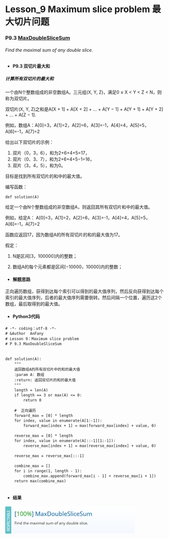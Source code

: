 # Lesson_9 Maximum slice problem 最大切片问题


### P9.3 [MaxDoubleSliceSum](https://app.codility.com/programmers/lessons/9-maximum_slice_problem/max_double_slice_sum/) 

###### Find the maximal sum of any double slice.


* #### P9.3  双切片最大和

##### 计算所有双切片的最大和

一个由N个整数组成的非空数组A。三元组(X, Y, Z)，满足0 ≤ X < Y < Z < N，则称为双切片。

双切片(X, Y, Z)之和是A[X + 1] + A[X + 2] + ... + A[Y − 1] + A[Y + 1] + A[Y + 2] + ... + A[Z − 1].

例如，数组A：A[0]=3，A[1]=2，A[2]=6，A[3]=-1，A[4]=4，A[5]=5，A[6]=-1，A[7]=2

给出以下双切片的示例：

  1. 双片（0，3，6），和为2+6+4+5=17，
  2. 双片（0、3、7），和为2+6+4+5−1=16，
  3. 双片（3，4，5），和为0。

目标是找到所有双切片的和中的最大值。

编写函数：

```
def solution(A)

```
给定一个由N个整数组成的非空数组A，则返回其所有双切片和中的最大值。

例如，给定A： A[0]=3，A[1]=2，A[2]=6，A[3]=-1，A[4]=4，A[5]=5，A[6]=-1，A[7]=2

函数应返回17，因为数组A的所有双切片的和的最大值为17。

假定：

  1. N是区间[3，100000]内的整数；
  
  2. 数组A的每个元素都是区间[−10000，10000]内的整数；


* #### 解题思路

正向遍历数组，获得到达每个索引可以得到的最大值序列，然后反向获得到达每个索引的最大值序列，后者的最大值序列需要倒转。然后间隔一个位置，遍历这2个数组，最后取得到的最大值。


* #### Python3代码

```
# -*- coding：utf-8 -*-
# &Author  AnFany
# Lesson 9：Maximum slice problem
# P 9.3 MaxDoubleSliceSum


def solution(A):
    """
    返回数组A的所有双切片中的和的最大值
    :param A: 数组
    :return: 返回双切片的和的最大值
    """
    length = len(A)
    if length == 3 or max(A) <= 0:
        return 0

    #  正向遍历
    forward_max = [0] * length
    for index, value in enumerate(A[1:-1]):
        forward_max[index + 1] = max(forward_max[index] + value, 0)

    reverse_max = [0] * length
    for index, value in enumerate(A[::-1][1:-1]):
        reverse_max[index + 1] = max(reverse_max[index] + value, 0)

    reverse_max = reverse_max[::-1]

    combine_max = []
    for i in range(1, length - 1):
        combine_max.append(forward_max[i - 1] + reverse_max[i + 1])
    return max(combine_max)


```

* #### 结果

![image](https://github.com/Anfany/Codility-Lessons-By-Python3/blob/master/L9_Maximum%20Slice%20Problem/9.3.png)

